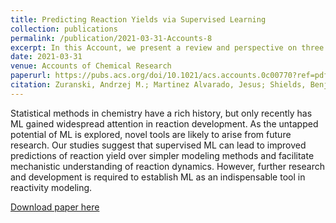 ```yaml
---
title: Predicting Reaction Yields via Supervised Learning
collection: publications
permalink: /publication/2021-03-31-Accounts-8
excerpt: In this Account, we present a review and perspective on three studies conducted by our group where ML models have been employed to predict reaction yield.
date: 2021-03-31
venue: Accounts of Chemical Research
paperurl: https://pubs.acs.org/doi/10.1021/acs.accounts.0c00770?ref=pdf
citation: Zuranski, Andrzej M.; Martinez Alvarado, Jesus; Shields, Benjamin J.; Doyle, Abigail G. "Predicting Reaction Yields via Supervised Learning", Acc. Chem. Res., 2021, 54, 1856–1865.
---
```

Statistical methods in chemistry have a rich history, but only recently has ML gained widespread attention in reaction development. As the untapped potential of ML is explored, novel tools are likely to arise from future research. Our studies suggest that supervised ML can lead to improved predictions of reaction yield over simpler modeling methods and facilitate mechanistic understanding of reaction dynamics. However, further research and development is required to establish ML as an indispensable tool in reactivity modeling.

[Download paper here](http://b-shields.github.io/files/2021-3-31-Accounts.pdf)


